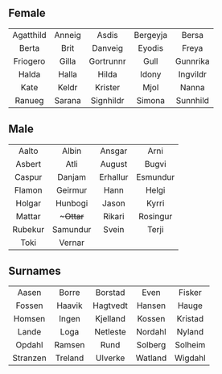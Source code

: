## Female

|           |        |           |          |          |
|:---------:|:------:|:---------:|:--------:|:--------:|
| Agatthild | Anneig | Asdis     | Bergeyja | Bersa    |
| Berta     | Brit   | Danveig   | Eyodis   | Freya    |
| Friogero  | Gilla  | Gortrunnr | Gull     | Gunnrika |
| Halda     | Halla  | Hilda     | Idony    | Ingvildr |
| Kate      | Keldr  | Krister   | Mjol     | Nanna    |
| Ranueg    | Sarana | Signhildr | Simona   | Sunnhild |

## Male

|          |          |          |          |
|:--------:|:--------:|:--------:|:--------:|
| Aalto    | Albin    | Ansgar   | Arni     |
| Asbert   | Atli     | August   | Bugvi    |
| Caspur   | Danjam   | Erhallur | Esmundur |
| Flamon   | Geirmur  | Hann     | Helgi    |
| Holgar   | Hunbogi  | Jason    | Kyrri    |
| Mattar   | ~~~Ottar~~    | Rikari   | Rosingur |
| Rubekur  | Samundur | Svein    | Terji    |
| Toki     | Vernar   |          |          |

## Surnames

|          |          |          |          |          |
|:--------:|:--------:|:--------:|:--------:|:--------:|
| Aasen    | Borre    | Borstad  | Even     | Fisker   |
| Fossen   | Haavik   | Hagtvedt | Hansen   | Hauge    |
| Homsen   | Ingen    | Kjelland | Kossen   | Kristad  |
| Lande    | Loga     | Netleste | Nordahl  | Nyland   |
| Opdahl   | Ramsen   | Rund     | Solberg  | Solheim  |
| Stranzen | Treland  | Ulverke  | Watland  | Wigdahl  |